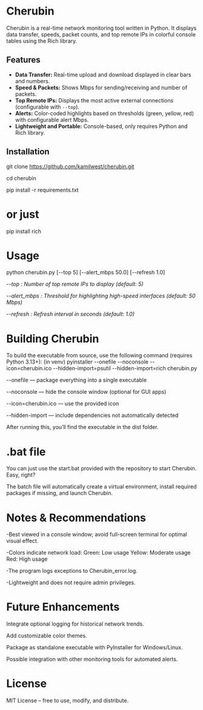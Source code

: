 # Cherubin

Cherubin is a real-time network monitoring tool written in Python. It displays data transfer, speeds, packet counts, and top remote IPs in colorful console tables using the Rich library.

## Features
- **Data Transfer:** Real-time upload and download displayed in clear bars and numbers.  
- **Speed & Packets:** Shows Mbps for sending/receiving and number of packets.  
- **Top Remote IPs:** Displays the most active external connections (configurable with `--top`).  
- **Alerts:** Color-coded highlights based on thresholds (green, yellow, red) with configurable alert Mbps.  
- **Lightweight and Portable:** Console-based, only requires Python and Rich library.  

## Installation
git clone https://github.com/kamilwest/cherubin.git

cd cherubin

pip install -r requirements.txt

# or just
pip install rich

# Usage

python cherubin.py [--top 5] [--alert_mbps 50.0] [--refresh 1.0]

*--top : Number of top remote IPs to display (default: 5)*

*--alert_mbps : Threshold for highlighting high-speed interfaces (default: 50 Mbps)*

*--refresh : Refresh interval in seconds (default: 1.0)*

# Building Cherubin

To build the executable from source, use the following command (requires Python 3.13+):
(in venv) 
pyinstaller --onefile --noconsole --icon=cherubin.ico --hidden-import=psutil --hidden-import=rich cherubin.py

--onefile — package everything into a single executable

--noconsole — hide the console window (optional for GUI apps)

--icon=cherubin.ico — use the provided icon

--hidden-import — include dependencies not automatically detected

After running this, you’ll find the executable in the dist folder.

# .bat file

You can just use the start.bat provided with the repository to start Cherubin. Easy, right?

The batch file will automatically create a virtual environment, install required packages if missing, and launch Cherubin.

# Notes & Recommendations

-Best viewed in a console window; avoid full-screen terminal for optimal visual effect.

-Colors indicate network load:
    Green: Low usage
    Yellow: Moderate usage
    Red: High usage
    
-The program logs exceptions to Cherubin_error.log.

-Lightweight and does not require admin privileges.

# Future Enhancements

Integrate optional logging for historical network trends.

Add customizable color themes.

Package as standalone executable with PyInstaller for Windows/Linux.

Possible integration with other monitoring tools for automated alerts.

# License

MIT License – free to use, modify, and distribute.
